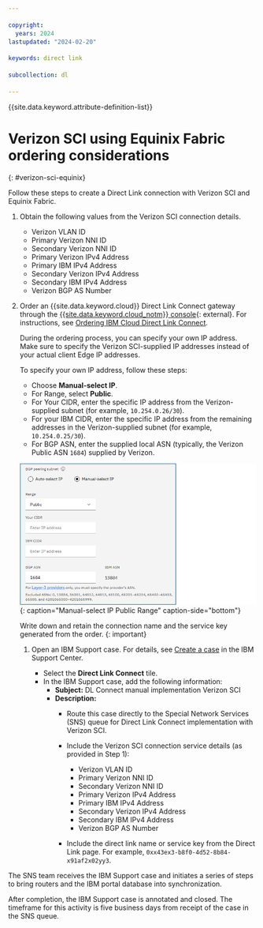 ```yaml
---

copyright:
  years: 2024
lastupdated: "2024-02-20"

keywords: direct link

subcollection: dl

---
```


{{site.data.keyword.attribute-definition-list}}

# Verizon SCI using Equinix Fabric ordering considerations
{: #verizon-sci-equinix}

Follow these steps to create a Direct Link connection with Verizon SCI and Equinix Fabric.

1. Obtain the following values from the Verizon SCI connection details.

   * Verizon VLAN ID
   * Primary Verizon NNI ID
   * Secondary Verizon NNI ID
   * Primary Verizon IPv4 Address
   * Primary IBM IPv4 Address
   * Secondary Verizon IPv4 Address
   * Secondary IBM IPv4 Address
   * Verizon BGP AS Number

1. Order an {{site.data.keyword.cloud}} Direct Link Connect gateway through the [{{site.data.keyword.cloud_notm}} console](/login){: external}. For instructions, see [Ordering IBM Cloud Direct Link Connect](/docs/dl?topic=dl-how-to-order-ibm-cloud-dl-connect).

   During the ordering process, you can specify your own IP address. Make sure to specify the Verizon SCI-supplied IP addresses instead of your actual client Edge IP addresses.

   To specify your own IP address, follow these steps:

      * Choose **Manual-select IP**.
      * For Range, select **Public**.
      * For Your CIDR, enter the specific IP address from the Verizon-supplied subnet (for example, `10.254.0.26/30`).
      * For your IBM CIDR, enter the specific IP address from the remaining addresses in the Verizon-supplied subnet (for example, `10.254.0.25/30`).
      * For BGP ASN, enter the supplied local ASN (typically, the Verizon Public ASN `1684`) supplied by Verizon.

      ![Direct Link Connect ordering](/images/public-range.png "Manual-select IP Public Range"){: caption="Manual-select IP Public Range" caption-side="bottom"}

   Write down and retain the connection name and the service key generated from the order.
   {: important}

   1. Open an IBM Support case. For details, see [Create a case](/unifiedsupport/cases/add) in the IBM Support Center.

      * Select the **Direct Link Connect** tile.
      * In the IBM Support case, add the following information:
         * **Subject:** DL Connect manual implementation Verizon SCI
         * **Description:**
            * Route this case directly to the Special Network Services (SNS) queue for Direct Link Connect implementation with Verizon SCI.
            * Include the Verizon SCI connection service details (as provided in Step 1):
               * Verizon VLAN ID
               * Primary Verizon NNI ID
               * Secondary Verizon NNI ID
               * Primary Verizon IPv4 Address
               * Primary IBM IPv4 Address
               * Secondary Verizon IPv4 Address
               * Secondary IBM IPv4 Address
               * Verizon BGP AS Number

            * Include the direct link name or service key from the Direct Link page. For example, `0xx43ex3-b8f0-4d52-8b84-x91af2x02yy3`.

The SNS team receives the IBM Support case and initiates a series of steps to bring routers and the IBM portal database into synchronization.

After completion, the IBM Support case is annotated and closed. The timeframe for this activity is five business days from receipt of the case in the SNS queue.
